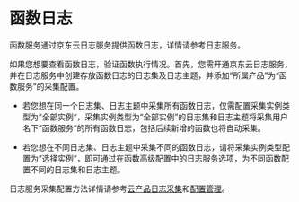 
# 函数日志

函数服务通过京东云日志服务提供函数日志，详情请参考日志服务。



如果您想要查看函数日志，验证函数执行情况。首先，您需开通京东云日志服务，并在日志服务中创建存放函数日志的日志集及日志主题，并添加“所属产品”为“函数服务”的采集配置。

* 若您想在同一个日志集、日志主题中采集所有函数日志，仅需配置采集实例类型为“全部实例“，采集实例类型为“全部实例”的日志集和日志主题将采集用户名下“函数服务“的所有函数日志，包括后续新增的函数也将自动采集。

* 若您想在不同日志集、日志主题中采集不同的函数日志，请将采集实例类型配置为“选择实例“，即可通过在函数高级配置中的日志服务选项，为不同函数配置不同的日志集和日志主题。

日志服务采集配置方法详情请参考[云产品日志采集](https://docs.jdcloud.com/cn/logservice/cloudresource)和[配置管理](https://docs.jdcloud.com/cn/logservice/collectionconfigmanagement)。
